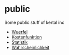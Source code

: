 # public
Some public stuff of kertal inc

- [Wuerfel](./wuerfel_1_144.html)
- [Kostenfunktion](./kostenfunktion.html)
- [Statistik](./statistik.html)
- [Wahrscheinlichkeit](./wahrscheinlichkeit.html)


